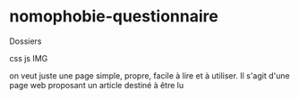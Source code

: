 # nomophobie-questionnaire

Dossiers

css
js
IMG

on veut juste une page simple, propre, facile à lire et à utiliser. Il s'agit d'une page web proposant un article destiné à être lu
